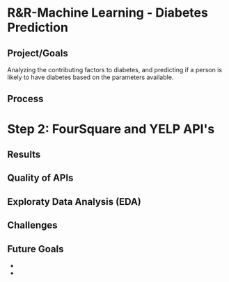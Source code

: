 # R&R-Machine Learning - Diabetes Prediction

## Project/Goals
Analyzing the contributing factors to diabetes, and predicting if a person is likely to have diabetes based on the parameters available.

## Process


# Step 2: FourSquare and YELP API's


## Results
## Quality of APIs


## Exploraty Data Analysis (EDA)


## Challenges 


## Future Goals
-
- 
